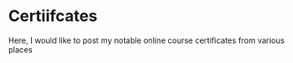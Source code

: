 # Certiifcates
Here, I would like to post my notable online course certificates from various places
